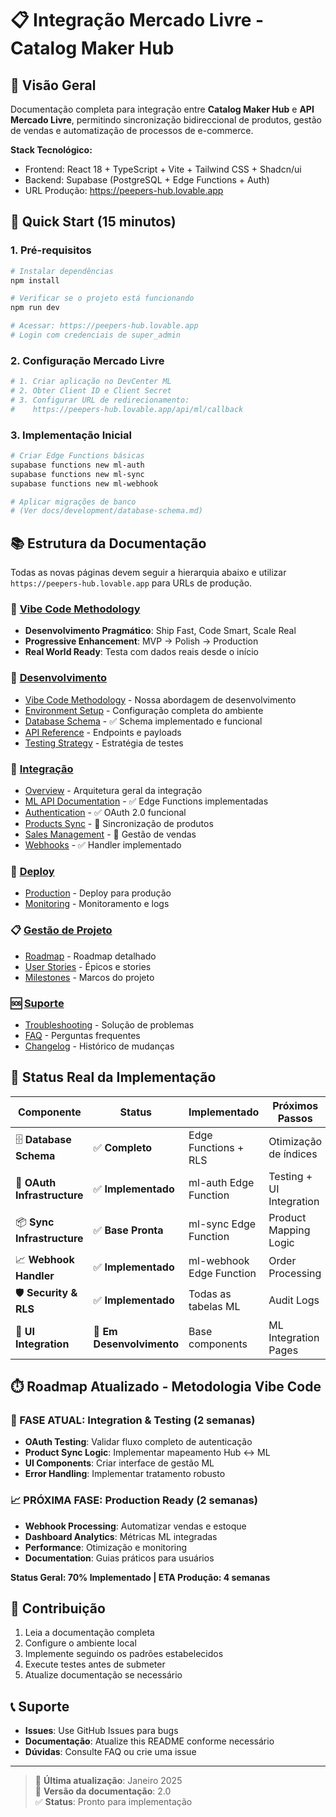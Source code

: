 # 📋 Integração Mercado Livre - Catalog Maker Hub

## 🎯 Visão Geral

Documentação completa para integração entre **Catalog Maker Hub** e **API Mercado Livre**, permitindo sincronização bidireccional de produtos, gestão de vendas e automatização de processos de e-commerce.

**Stack Tecnológico:**
- Frontend: React 18 + TypeScript + Vite + Tailwind CSS + Shadcn/ui
- Backend: Supabase (PostgreSQL + Edge Functions + Auth)
- URL Produção: https://peepers-hub.lovable.app

## 🚀 Quick Start (15 minutos)

### 1. Pré-requisitos
```bash
# Instalar dependências
npm install

# Verificar se o projeto está funcionando
npm run dev

# Acessar: https://peepers-hub.lovable.app
# Login com credenciais de super_admin
```

### 2. Configuração Mercado Livre
```bash
# 1. Criar aplicação no DevCenter ML
# 2. Obter Client ID e Client Secret
# 3. Configurar URL de redirecionamento:
#    https://peepers-hub.lovable.app/api/ml/callback
```

### 3. Implementação Inicial
```bash
# Criar Edge Functions básicas
supabase functions new ml-auth
supabase functions new ml-sync
supabase functions new ml-webhook

# Aplicar migrações de banco
# (Ver docs/development/database-schema.md)
```

## 📚 Estrutura da Documentação

Todas as novas páginas devem seguir a hierarquia abaixo e utilizar `https://peepers-hub.lovable.app` para URLs de produção.

### 🎪 [Vibe Code Methodology](./development/vibe-code-methodology.md)
- **Desenvolvimento Pragmático**: Ship Fast, Code Smart, Scale Real
- **Progressive Enhancement**: MVP → Polish → Production  
- **Real World Ready**: Testa com dados reais desde o início

### 🔧 [Desenvolvimento](./development/)
- [Vibe Code Methodology](./development/vibe-code-methodology.md) - Nossa abordagem de desenvolvimento
- [Environment Setup](./development/setup.md) - Configuração completa do ambiente
- [Database Schema](./development/database-schema.md) - ✅ Schema implementado e funcional
- [API Reference](./development/api-reference.md) - Endpoints e payloads
- [Testing Strategy](./development/testing.md) - Estratégia de testes

### 🔗 [Integração](./integration/)
- [Overview](./integration/overview.md) - Arquitetura geral da integração
- [ML API Documentation](./integration/ml-api-documentation.md) - ✅ Edge Functions implementadas
- [Authentication](./integration/authentication.md) - ✅ OAuth 2.0 funcional
- [Products Sync](./integration/products-sync.md) - 🔄 Sincronização de produtos
- [Sales Management](./integration/sales-management.md) - 🔄 Gestão de vendas  
- [Webhooks](./integration/webhooks.md) - ✅ Handler implementado

### 🚀 [Deploy](./deployment/)
- [Production](./deployment/production.md) - Deploy para produção
- [Monitoring](./deployment/monitoring.md) - Monitoramento e logs

### 📋 [Gestão de Projeto](./project-management/)
- [Roadmap](./project-management/roadmap.md) - Roadmap detalhado
- [User Stories](./project-management/user-stories.md) - Épicos e stories
- [Milestones](./project-management/milestones.md) - Marcos do projeto

### 🆘 [Suporte](./support/)
- [Troubleshooting](./support/troubleshooting.md) - Solução de problemas
- [FAQ](./support/faq.md) - Perguntas frequentes
- [Changelog](./support/changelog.md) - Histórico de mudanças

## 🎯 Status Real da Implementação

| Componente | Status | Implementado | Próximos Passos |
|------------|--------|--------------|----------------|
| 🗄️ **Database Schema** | ✅ **Completo** | Edge Functions + RLS | Otimização de índices |
| 🔐 **OAuth Infrastructure** | ✅ **Implementado** | ml-auth Edge Function | Testing + UI Integration |
| 📦 **Sync Infrastructure** | ✅ **Base Pronta** | ml-sync Edge Function | Product Mapping Logic |
| 📈 **Webhook Handler** | ✅ **Implementado** | ml-webhook Edge Function | Order Processing |
| 🛡️ **Security & RLS** | ✅ **Implementado** | Todas as tabelas ML | Audit Logs |
| 🎨 **UI Integration** | 🔄 **Em Desenvolvimento** | Base components | ML Integration Pages |

## ⏱️ Roadmap Atualizado - Metodologia Vibe Code

### **🚀 FASE ATUAL: Integration & Testing (2 semanas)**
- **OAuth Testing**: Validar fluxo completo de autenticação
- **Product Sync Logic**: Implementar mapeamento Hub ↔ ML  
- **UI Components**: Criar interface de gestão ML
- **Error Handling**: Implementar tratamento robusto

### **📈 PRÓXIMA FASE: Production Ready (2 semanas)**
- **Webhook Processing**: Automatizar vendas e estoque
- **Dashboard Analytics**: Métricas ML integradas
- **Performance**: Otimização e monitoring
- **Documentation**: Guias práticos para usuários

**Status Geral: 70% Implementado | ETA Produção: 4 semanas**

## 🔧 Contribuição

1. Leia a documentação completa
2. Configure o ambiente local
3. Implemente seguindo os padrões estabelecidos
4. Execute testes antes de submeter
5. Atualize documentação se necessário

## 📞 Suporte

- **Issues**: Use GitHub Issues para bugs
- **Documentação**: Atualize this README conforme necessário
- **Dúvidas**: Consulte FAQ ou crie uma issue

---

> 📖 **Última atualização**: Janeiro 2025  
> 🔄 **Versão da documentação**: 2.0  
> ✅ **Status**: Pronto para implementação